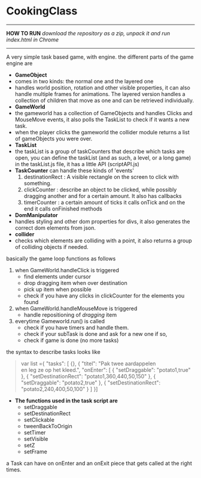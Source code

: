 CookingClass
============

----------------------------------------

**HOW TO RUN**
 *download the repository as a zip, unpack it and run index.html in Chrome*
 
------------------------------------------ 
 


A very simple task based game, with engine.
the different parts of the game engine are
 
- **GameObject**
 - comes in two kinds:  the normal one and the layered one 
 - handles world position, rotation and other visible properties, it can also handle multiple frames for animations. The layered version handles a collection of children that move as one and can be retrieved individually.
- **GameWorld**
 - the gameworld has a collection of GameObjects and handles Clicks and MouseMove events, it also polls the TaskList to check if it wants a new task.
 - when the player clicks the gameworld the collider module returns a list of gameObjects you were over.
- **TaskList**
 - the taskList is a group of taskCounters that describe which tasks are open, you can define the taskList (and as such, a level, or a long game) in the taskList.js file, it has a little API (scriptAPI.js)
- **TaskCounter** can handle these kinds of 'events'
   1. destinationRect : A visible rectangle on the screen to click with something.
   2. clickCounter : describe an object to be clicked, while possibly dragging another and for a certain amount. It also has callbacks
   3. timerCounter : a certain amount of ticks it calls onTick and on the end it calls onFinished methods
- **DomManipulator**
 - handles styling and other dom properties for divs, it also generates the correct dom elements from json.
- **collider**
 - checks which elements are colliding with a point, it also returns a group of colliding objects if needed.


basically the game loop functions as follows

1. when GameWorld.handleClick is triggered
    - find elements under cursor
    - drop dragging item when over destination
    - pick up item when possible
    - check if you have any clicks in clickCounter for the elements you found
2. when GameWorld.handleMouseMove is triggered
    - handle repositioning of *dragging* item
1. everytime Gameworld.run() is called
    - check if you have timers and handle them.
    - check if your subTask is done and ask for a new one if so,
    - check if game is done (no more tasks)

the syntax to describe tasks looks like 

>var list ={
    "tasks": [
        {},
        {
            "titel": "Pak twee aardappelen<br>en leg ze op het kleed.",
            "onEnter": [
                {
                    "setDraggable": "potato1,true"
                },
                {
                    "setDestinationRect": "potato1,360,440,50,150"
                },
                {
                    "setDraggable": "potato2,true"
                },
                {
                    "setDestinationRect": "potato2,240,400,50,100"
                }
            ]
        }]


 *  **The functions used in the task script are**
    - setDraggable
    - setDestinationRect
    - setClickable
    - tweenBackToOrigin
    - setTimer 
    - setVisible 
    - setZ 
    - setFrame

a Task can have on onEnter and an onExit piece that gets called at the right times.


